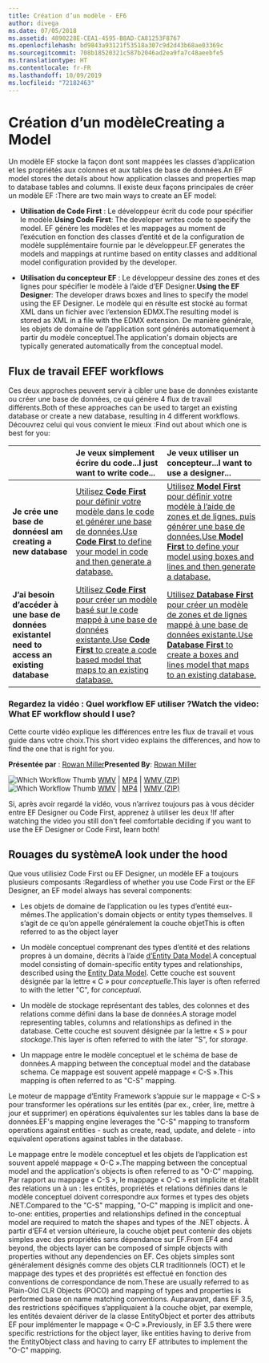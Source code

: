```yaml
---
title: Création d’un modèle - EF6
author: divega
ms.date: 07/05/2018
ms.assetid: 4890228E-CEA1-4595-B8AD-CA81253F8767
ms.openlocfilehash: bd9843a93121f53518a307c9d2d43b68ae03369c
ms.sourcegitcommit: 708b18520321c587b2046ad2ea9fa7c48aeebfe5
ms.translationtype: HT
ms.contentlocale: fr-FR
ms.lasthandoff: 10/09/2019
ms.locfileid: "72182463"
---
```

# <a name="creating-a-model"></a><span data-ttu-id="0a364-102">Création d’un modèle</span><span class="sxs-lookup"><span data-stu-id="0a364-102">Creating a Model</span></span>

<span data-ttu-id="0a364-103">Un modèle EF stocke la façon dont sont mappées les classes d’application et les propriétés aux colonnes et aux tables de base de données.</span><span class="sxs-lookup"><span data-stu-id="0a364-103">An EF model stores the details about how application classes and properties map to database tables and columns.</span></span> <span data-ttu-id="0a364-104">Il existe deux façons principales de créer un modèle EF :</span><span class="sxs-lookup"><span data-stu-id="0a364-104">There are two main ways to create an EF model:</span></span>

- <span data-ttu-id="0a364-105">**Utilisation de Code First** : Le développeur écrit du code pour spécifier le modèle.</span><span class="sxs-lookup"><span data-stu-id="0a364-105">**Using Code First**: The developer writes code to specify the model.</span></span> <span data-ttu-id="0a364-106">EF génère les modèles et les mappages au moment de l’exécution en fonction des classes d’entité et de la configuration de modèle supplémentaire fournie par le développeur.</span><span class="sxs-lookup"><span data-stu-id="0a364-106">EF generates the models and mappings at runtime based on entity classes and additional model configuration provided by the developer.</span></span>

- <span data-ttu-id="0a364-107">**Utilisation du concepteur EF** : Le développeur dessine des zones et des lignes pour spécifier le modèle à l’aide d’EF Designer.</span><span class="sxs-lookup"><span data-stu-id="0a364-107">**Using the EF Designer**: The developer draws boxes and lines to specify the model using the EF Designer.</span></span> <span data-ttu-id="0a364-108">Le modèle qui en résulte est stocké au format XML dans un fichier avec l’extension EDMX.</span><span class="sxs-lookup"><span data-stu-id="0a364-108">The resulting model is stored as XML in a file with the EDMX extension.</span></span> <span data-ttu-id="0a364-109">De manière générale, les objets de domaine de l’application sont générés automatiquement à partir du modèle conceptuel.</span><span class="sxs-lookup"><span data-stu-id="0a364-109">The application's domain objects are typically generated automatically from the conceptual model.</span></span>

## <a name="ef-workflows"></a><span data-ttu-id="0a364-110">Flux de travail EF</span><span class="sxs-lookup"><span data-stu-id="0a364-110">EF workflows</span></span>

<span data-ttu-id="0a364-111">Ces deux approches peuvent servir à cibler une base de données existante ou créer une base de données, ce qui génère 4 flux de travail différents.</span><span class="sxs-lookup"><span data-stu-id="0a364-111">Both of these approaches can be used to target an existing database or create a new database, resulting in 4 different workflows.</span></span>
<span data-ttu-id="0a364-112">Découvrez celui qui vous convient le mieux :</span><span class="sxs-lookup"><span data-stu-id="0a364-112">Find out about which one is best for you:</span></span>  

|                                           | <span data-ttu-id="0a364-113">Je veux simplement écrire du code...</span><span class="sxs-lookup"><span data-stu-id="0a364-113">I just want to write code...</span></span>                                                                                                                   | <span data-ttu-id="0a364-114">Je veux utiliser un concepteur...</span><span class="sxs-lookup"><span data-stu-id="0a364-114">I want to use a designer...</span></span>                                                                                                                        |
|:------------------------------------------|:-----------------------------------------------------------------------------------------------------------------------------------------------|:---------------------------------------------------------------------------------------------------------------------------------------------------|
| <span data-ttu-id="0a364-115">**Je crée une base de données**</span><span class="sxs-lookup"><span data-stu-id="0a364-115">**I am creating a new database**</span></span>          | [<span data-ttu-id="0a364-116">Utilisez **Code First** pour définir votre modèle dans le code et générer une base de données.</span><span class="sxs-lookup"><span data-stu-id="0a364-116">Use **Code First** to define your model in code and then generate a database.</span></span>](~/ef6/modeling/code-first/workflows/new-database.md)           | [<span data-ttu-id="0a364-117">Utilisez **Model First** pour définir votre modèle à l’aide de zones et de lignes, puis générer une base de données.</span><span class="sxs-lookup"><span data-stu-id="0a364-117">Use **Model First** to define your model using boxes and lines and then generate a database.</span></span>](~/ef6/modeling/designer/workflows/model-first.md)   |
| <span data-ttu-id="0a364-118">**J’ai besoin d’accéder à une base de données existante**</span><span class="sxs-lookup"><span data-stu-id="0a364-118">**I need to access an existing database**</span></span> | [<span data-ttu-id="0a364-119">Utilisez **Code First** pour créer un modèle basé sur le code mappé à une base de données existante.</span><span class="sxs-lookup"><span data-stu-id="0a364-119">Use **Code First** to create a code based model that maps to an existing database.</span></span>](~/ef6/modeling/code-first/workflows/existing-database.md) | [<span data-ttu-id="0a364-120">Utilisez **Database First** pour créer un modèle de zones et de lignes mappé à une base de données existante.</span><span class="sxs-lookup"><span data-stu-id="0a364-120">Use **Database First** to create a boxes and lines model that maps to an existing database.</span></span>](~/ef6/modeling/designer/workflows/database-first.md) |

### <a name="watch-the-video-what-ef-workflow-should-i-use"></a><span data-ttu-id="0a364-121">Regardez la vidéo : Quel workflow EF utiliser ?</span><span class="sxs-lookup"><span data-stu-id="0a364-121">Watch the video: What EF workflow should I use?</span></span>

<span data-ttu-id="0a364-122">Cette courte vidéo explique les différences entre les flux de travail et vous guide dans votre choix.</span><span class="sxs-lookup"><span data-stu-id="0a364-122">This short video explains the differences, and how to find the one that is right for you.</span></span>

<span data-ttu-id="0a364-123">**Présentée par** : [Rowan Miller](https://romiller.com/)</span><span class="sxs-lookup"><span data-stu-id="0a364-123">**Presented By**: [Rowan Miller](https://romiller.com/)</span></span>

<span data-ttu-id="0a364-124">![Which Workflow Thumb](../media/whichworkflow-thumb.png) [WMV](https://download.microsoft.com/download/8/F/8/8F81F4CD-3678-4229-8D79-0C63FFA3C595/HDI_ITPro_Technet_winvideo_ChoseYourWorkflow.wmv) | [MP4](https://download.microsoft.com/download/8/F/8/8F81F4CD-3678-4229-8D79-0C63FFA3C595/HDI_ITPro_Technet_mp4video_ChoseYourWorkflow.m4v) | [WMV (ZIP)](https://download.microsoft.com/download/8/F/8/8F81F4CD-3678-4229-8D79-0C63FFA3C595/HDI_ITPro_Technet_winvideo_ChoseYourWorkflow.zip)</span><span class="sxs-lookup"><span data-stu-id="0a364-124">![Which Workflow Thumb](../media/whichworkflow-thumb.png) [WMV](https://download.microsoft.com/download/8/F/8/8F81F4CD-3678-4229-8D79-0C63FFA3C595/HDI_ITPro_Technet_winvideo_ChoseYourWorkflow.wmv) | [MP4](https://download.microsoft.com/download/8/F/8/8F81F4CD-3678-4229-8D79-0C63FFA3C595/HDI_ITPro_Technet_mp4video_ChoseYourWorkflow.m4v) | [WMV (ZIP)](https://download.microsoft.com/download/8/F/8/8F81F4CD-3678-4229-8D79-0C63FFA3C595/HDI_ITPro_Technet_winvideo_ChoseYourWorkflow.zip)</span></span>

<span data-ttu-id="0a364-125">Si, après avoir regardé la vidéo, vous n’arrivez toujours pas à vous décider entre EF Designer ou Code First, apprenez à utiliser les deux !</span><span class="sxs-lookup"><span data-stu-id="0a364-125">If after watching the video you still don't feel comfortable deciding if you want to use the EF Designer or Code First, learn both!</span></span>

## <a name="a-look-under-the-hood"></a><span data-ttu-id="0a364-126">Rouages du système</span><span class="sxs-lookup"><span data-stu-id="0a364-126">A look under the hood</span></span>

<span data-ttu-id="0a364-127">Que vous utilisiez Code First ou EF Designer, un modèle EF a toujours plusieurs composants :</span><span class="sxs-lookup"><span data-stu-id="0a364-127">Regardless of whether you use Code First or the EF Designer, an EF model always has several components:</span></span>

- <span data-ttu-id="0a364-128">Les objets de domaine de l’application ou les types d’entité eux-mêmes.</span><span class="sxs-lookup"><span data-stu-id="0a364-128">The application's domain objects or entity types themselves.</span></span> <span data-ttu-id="0a364-129">Il s’agit de ce qu’on appelle généralement la couche objet</span><span class="sxs-lookup"><span data-stu-id="0a364-129">This is often referred to as the object layer</span></span>

- <span data-ttu-id="0a364-130">Un modèle conceptuel comprenant des types d’entité et des relations propres à un domaine, décrits à l’aide [d’Entity Data Model](~/ef6/resources/glossary.md#entity-data-model).</span><span class="sxs-lookup"><span data-stu-id="0a364-130">A conceptual model consisting of domain-specific entity types and relationships, described using the [Entity Data Model](~/ef6/resources/glossary.md#entity-data-model).</span></span> <span data-ttu-id="0a364-131">Cette couche est souvent désignée par la lettre « C » pour _conceptuelle_.</span><span class="sxs-lookup"><span data-stu-id="0a364-131">This layer is often referred to with the letter "C", for _conceptual_.</span></span>

- <span data-ttu-id="0a364-132">Un modèle de stockage représentant des tables, des colonnes et des relations comme défini dans la base de données.</span><span class="sxs-lookup"><span data-stu-id="0a364-132">A storage model representing tables, columns and relationships as defined in the database.</span></span> <span data-ttu-id="0a364-133">Cette couche est souvent désignée par la lettre « S » pour _stockage_.</span><span class="sxs-lookup"><span data-stu-id="0a364-133">This layer is often referred to with the later "S", for _storage_.</span></span>  

- <span data-ttu-id="0a364-134">Un mappage entre le modèle conceptuel et le schéma de base de données.</span><span class="sxs-lookup"><span data-stu-id="0a364-134">A mapping between the conceptual model and the database schema.</span></span> <span data-ttu-id="0a364-135">Ce mappage est souvent appelé mappage « C-S ».</span><span class="sxs-lookup"><span data-stu-id="0a364-135">This mapping is often referred to as "C-S" mapping.</span></span>

<span data-ttu-id="0a364-136">Le moteur de mappage d’Entity Framework s’appuie sur le mappage « C-S » pour transformer les opérations sur les entités (par ex., créer, lire, mettre à jour et supprimer) en opérations équivalentes sur les tables dans la base de données.</span><span class="sxs-lookup"><span data-stu-id="0a364-136">EF's mapping engine leverages the "C-S" mapping to transform operations against entities - such as create, read, update, and delete - into equivalent operations against tables in the database.</span></span>

<span data-ttu-id="0a364-137">Le mappage entre le modèle conceptuel et les objets de l’application est souvent appelé mappage « O-C ».</span><span class="sxs-lookup"><span data-stu-id="0a364-137">The mapping between the conceptual model and the application's objects is often referred to as "O-C" mapping.</span></span> <span data-ttu-id="0a364-138">Par rapport au mappage « C-S », le mappage « O-C » est implicite et établit des relations un à un : les entités, propriétés et relations définies dans le modèle conceptuel doivent correspondre aux formes et types des objets .NET.</span><span class="sxs-lookup"><span data-stu-id="0a364-138">Compared to the "C-S" mapping, "O-C" mapping is implicit and one-to-one: entities, properties and relationships defined in the conceptual model are required to match the shapes and types of the .NET objects.</span></span> <span data-ttu-id="0a364-139">À partir d’EF4 et version ultérieure, la couche objet peut contenir des objets simples avec des propriétés sans dépendance sur EF.</span><span class="sxs-lookup"><span data-stu-id="0a364-139">From EF4 and beyond, the objects layer can be composed of simple objects with properties without any dependencies on EF.</span></span> <span data-ttu-id="0a364-140">Ces objets simples sont généralement désignés comme des objets CLR traditionnels (OCT) et le mappage des types et des propriétés est effectué en fonction des conventions de correspondance de nom.</span><span class="sxs-lookup"><span data-stu-id="0a364-140">These are usually referred to as Plain-Old CLR Objects (POCO) and mapping of types and properties is performed base on name matching conventions.</span></span> <span data-ttu-id="0a364-141">Auparavant, dans EF 3.5, des restrictions spécifiques s’appliquaient à la couche objet, par exemple, les entités devaient dériver de la classe EntityObject et porter des attributs EF pour implémenter le mappage « O-C ».</span><span class="sxs-lookup"><span data-stu-id="0a364-141">Previously, in EF 3.5 there were specific restrictions for the object layer, like entities having to derive from the EntityObject class and having to carry EF attributes to implement the "O-C" mapping.</span></span>
